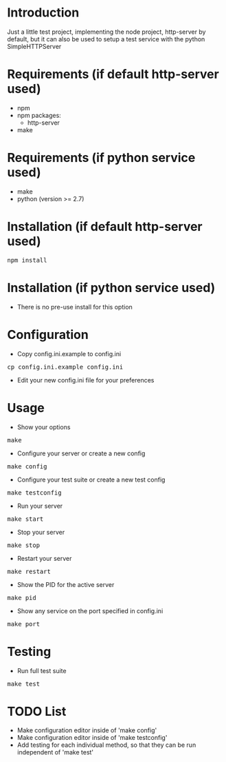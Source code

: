 # Introduction
Just a little test project, implementing the node project, http-server by default,
but it can also be used to setup a test service with the python SimpleHTTPServer

# Requirements (if default http-server used)
* npm
* npm packages:
  * http-server
* make

# Requirements (if python service used)
* make
* python (version >= 2.7)

# Installation (if default http-server used)
<pre>npm install</pre>

# Installation (if python service used)
* There is no pre-use install for this option

# Configuration
* Copy config.ini.example to config.ini
<pre>cp config.ini.example config.ini</pre>
* Edit your new config.ini file for your preferences

# Usage
* Show your options
<pre>make</pre>
* Configure your server or create a new config
<pre>make config</pre>
* Configure your test suite or create a new test config
<pre>make testconfig</pre>
* Run your server
<pre>make start</pre>
* Stop your server
<pre>make stop</pre>
* Restart your server
<pre>make restart</pre>
* Show the PID for the active server
<pre>make pid</pre>
* Show any service on the port specified in config.ini
<pre>make port</pre>

# Testing
* Run full test suite
<pre>make test</pre>

# TODO List
* Make configuration editor inside of 'make config'
* Make configuration editor inside of 'make testconfig'
* Add testing for each individual method, so that they can be run
independent of 'make test'
